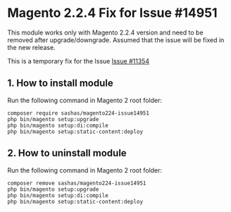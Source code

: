 # Magento 2.2.4 Fix for Issue #14951
This module works only with Magento 2.2.4 version and need to be removed after upgrade/downgrade. Assumed that the issue will be fixed in the new release.

This is a temporary fix for the Issue [Issue #11354](https://github.com/magento/magento2/issues/14951) 
## 1. How to install module

Run the following command in Magento 2 root folder:

```
composer require sashas/magento224-issue14951
php bin/magento setup:upgrade
php bin/magento setup:di:compile
php bin/magento setup:static-content:deploy
```

## 2. How to uninstall module

Run the following command in Magento 2 root folder:

```
composer remove sashas/magento224-issue14951
php bin/magento setup:upgrade
php bin/magento setup:di:compile
php bin/magento setup:static-content:deploy
```